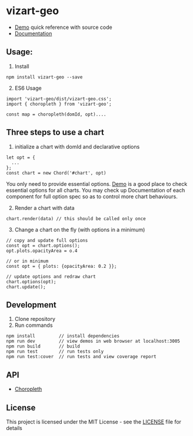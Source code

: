 # vizart-geo

* [Demo](https://vizartjs.github.io/demo.html) quick reference with source code
* [Documentation](https://github.com/VizArtJS/vizart-geo/wiki)


## Usage:

1. Install

```
npm install vizart-geo --save
```

2. ES6 Usage

```
import 'vizart-geo/dist/vizart-geo.css';
import { choropleth } from 'vizart-geo';

const map = choropleth(domId, opt)....
```

## Three steps to use a chart
1. initialize a chart with domId and declarative options
```
let opt = {
  ...
};
const chart = new Chord('#chart', opt)
```
You only need to provide essential options. [Demo](https://vizartjs.github.io/demo.html) is a good place to check essential options for all charts. You may check up Documentation of each component for full option spec so as to control more chart behaviours.

2. Render a chart with data
```
chart.render(data) // this should be called only once
```
3. Change a chart on the fly (with options in a minimum)
```
// copy and update full options
const opt = chart.options();
opt.plots.opacityArea = o.4

// or in minimum
const opt = { plots: {opacityArea: 0.2 }};

// update options and redraw chart
chart.options(opt);
chart.update();

```


## Development
1. Clone repository
2. Run commands
```
npm install         // install dependencies
npm run dev         // view demos in web browser at localhost:3005
npm run build       // build
npm run test        // run tests only
npm run test:cover  // run tests and view coverage report
```

## API

* [Choropleth](https://github.com/VizArtJS/vizart-geo/wiki/choropleth)

## License

This project is licensed under the MIT License - see the [LICENSE](LICENSE) file for details
